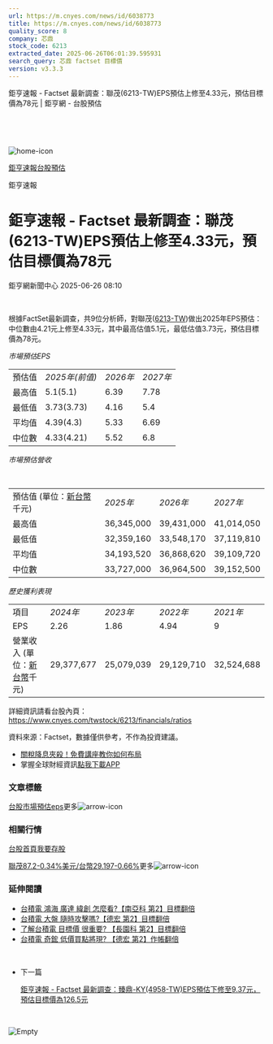 ```yaml
---
url: https://m.cnyes.com/news/id/6038773
title: https://m.cnyes.com/news/id/6038773
quality_score: 8
company: 芯鼎
stock_code: 6213
extracted_date: 2025-06-26T06:01:39.595931
search_query: 芯鼎 factset 目標價
version: v3.3.3
---
```


鉅亨速報 - Factset 最新調查：聯茂(6213-TW)EPS預估上修至4.33元，預估目標價為78元 | 鉅亨網 - 台股預估

‌

‌

![home-icon](/assets/icons/breadCrumb/symbol-icon-home.svg)

[鉅亨速報](/news/cat/anue_live)[台股預估](/news/cat/tw_forecast)

鉅亨速報

# 鉅亨速報 - Factset 最新調查：聯茂(6213-TW)EPS預估上修至4.33元，預估目標價為78元

鉅亨網新聞中心 2025-06-26 08:10

‌

根據FactSet最新調查，共9位分析師，對聯茂([6213-TW](https://www.cnyes.com/twstock/6213))做出2025年EPS預估：中位數由4.21元上修至4.33元，其中最高估值5.1元，最低估值3.73元，預估目標價為78元。

*市場預估EPS*

|  |  |  |  |
| --- | --- | --- | --- |
| 預估值 | *2025年(前值)* | *2026年* | *2027年* |
| 最高值 | 5.1(5.1) | 6.39 | 7.78 |
| 最低值 | 3.73(3.73) | 4.16 | 5.4 |
| 平均值 | 4.39(4.3) | 5.33 | 6.69 |
| 中位數 | 4.33(4.21) | 5.52 | 6.8 |

*市場預估營收*

‌

|  |  |  |  |
| --- | --- | --- | --- |
| 預估值 (單位：[新台幣](https://invest.cnyes.com/forex/detail/usdtwd)千元) | *2025年* | *2026年* | *2027年* |
| 最高值 | 36,345,000 | 39,431,000 | 41,014,050 |
| 最低值 | 32,359,160 | 33,548,170 | 37,119,810 |
| 平均值 | 34,193,520 | 36,868,620 | 39,109,720 |
| 中位數 | 33,727,000 | 36,964,500 | 39,152,500 |

*歷史獲利表現*

|  |  |  |  |  |
| --- | --- | --- | --- | --- |
| 項目 | *2024年* | *2023年* | *2022年* | *2021年* |
| EPS | 2.26 | 1.86 | 4.94 | 9 |
| 營業收入 (單位：[新台幣](https://invest.cnyes.com/forex/detail/usdtwd)千元) | 29,377,677 | 25,079,039 | 29,129,710 | 32,524,688 |

詳細資訊請看台股內頁：  
<https://www.cnyes.com/twstock/6213/financials/ratios>

資料來源：Factset，數據僅供參考，不作為投資建議。

* [關稅降息夾殺！免費講座教你如何布局](https://www.rsc.com.tw/Cnyes_RSC/SeminarBooking2025InvestmentOutlook.aspx?utm_source=anue&utm_medium=usstocks_end)
* 掌握全球財經資訊[點我下載APP](http://www.cnyes.com/app/?utm_source=mweb&utm_medium=HamMenuBanner&utm_campaign=fixed&utm_content=entr)

### 文章標籤

[台股](https://news.cnyes.com/tag/台股 "台股")[市場預估](https://news.cnyes.com/tag/市場預估 "市場預估")[eps](https://news.cnyes.com/tag/eps "eps")更多![arrow-icon](/assets/icons/arrows/arrow-down.svg)

### 相關行情

[台股首頁](https://www.cnyes.com/twstock)[我要存股](https://supr.link/8OHaU)

[聯茂87.2-0.34%](https://www.cnyes.com/twstock/6213)[美元/台幣29.197-0.66%](https://invest.cnyes.com/forex/detail/USDTWD)更多![arrow-icon](/assets/icons/arrows/arrow-down.svg)

### 延伸閱讀

* [台積電 鴻海 廣達 緯創 怎麼看?【南亞科 第2】目標翻倍](/news/id/6030340)
* [台積電 大盤 隨時攻擊嗎?【德宏 第2】目標翻倍](/news/id/6024846)
* [了解台積電 目標價 很重要? 【長園科 第2】目標翻倍](/news/id/6016795)
* [台積電 奇鋐 低價買點將現? 【德宏 第2】作帳翻倍](/news/id/6005404)

‌

* 下一篇

  [鉅亨速報 - Factset 最新調查：臻鼎-KY(4958-TW)EPS預估下修至9.37元，預估目標價為126.5元](/news/id/6038560)

‌

![Empty](/assets/icons/skeleton/empty-image.svg)

‌